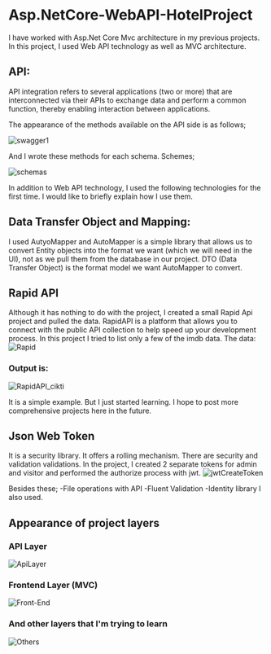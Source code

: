 # Asp.NetCore-WebAPI-HotelProject

I have worked with Asp.Net Core Mvc architecture in my previous projects. In this project, I used Web API technology as well as MVC architecture.
## API:
API integration refers to several applications (two or more) that are interconnected via their APIs to exchange data and perform a common function, thereby enabling interaction between applications.


The appearance of the methods available on the API side is as follows;

![swagger1](https://user-images.githubusercontent.com/55760365/230837036-7a40d789-bea5-4b84-beec-b5990e6fdd60.png)

And I wrote these methods for each schema.
Schemes;

![schemas](https://user-images.githubusercontent.com/55760365/230837046-ecd7dcaf-976a-45ba-934e-21f04ba1701b.png)


In addition to Web API technology, I used the following technologies for the first time. I would like to briefly explain how I use them.

## Data Transfer Object and Mapping:
I used AutyoMapper and AutoMapper is a simple library that allows us to convert Entity objects into the format we want (which we will need in the UI), not as we pull them from the database in our project. DTO (Data Transfer Object) is the format model we want AutoMapper to convert.

## Rapid API
Although it has nothing to do with the project, I created a small Rapid Api project and pulled the data. RapidAPI is a platform that allows you to connect with the public API collection to help speed up your development process. In this project I tried to list only a few of the imdb data.
The data:
![Rapid](https://user-images.githubusercontent.com/55760365/230834683-d8cd4ebe-f05e-41fd-b8fb-4cbfc1bd3a47.png)

### Output is:
![RapidAPI_cikti](https://user-images.githubusercontent.com/55760365/230834694-2c7c8b13-bddf-46f9-9ea5-9a04cca89fa4.png)

It is a simple example. But I just started learning. I hope to post more comprehensive projects here in the future.

## Json Web Token
It is a security library. It offers a rolling mechanism. There are security and validation validations. In the project, I created 2 separate tokens for admin and visitor and performed the authorize process with jwt.
![jwtCreateToken](https://user-images.githubusercontent.com/55760365/230834709-80571673-c4de-438e-a067-d5c1d7472e28.png)


Besides these;
-File operations with API
-Fluent Validation
-Identity library
I also used.


## Appearance of project layers

### API Layer
![ApiLayer](https://user-images.githubusercontent.com/55760365/230834726-a7d3c213-138c-49e5-8480-6b89eb7dd108.png)


### Frontend Layer (MVC)
![Front-End](https://user-images.githubusercontent.com/55760365/230834732-288bffa3-2092-4460-bf6f-f0b29d333fdd.png)

### And other layers that I'm trying to learn
![Others](https://user-images.githubusercontent.com/55760365/230834764-b361bf3d-e8af-494c-a4eb-61e06a0b574f.png)






  
